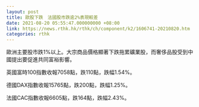 ```yaml
---
layout: post
title: 歐股下跌　法國股市跌逾2%表現較差
date: 2021-08-20 05:55:47.000000000 +08:00
link: https://news.rthk.hk/rthk/ch/component/k2/1606741-20210820.htm
categories: rthk
---
```


歐洲主要股市跌1%以上。大宗商品價格顯著下跌拖累礦業股，而奢侈品股受到中國提出要促進共同富裕影響。

英國富時100指數收報7058點，跌110點，跌幅1.54%。

德國DAX指數收報15765點，跌200點，跌幅1.25%。

法國CAC指數收報6605點，跌164點，跌幅2.43%。
